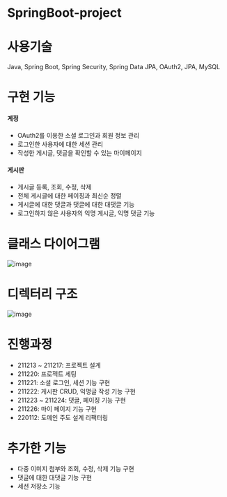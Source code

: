 # SpringBoot-project

# 사용기술
Java, Spring Boot, Spring Security, Spring Data JPA, OAuth2, JPA, MySQL

# 구현 기능
#### 계정
- OAuth2를 이용한 소셜 로그인과 회원 정보 관리
- 로그인한 사용자에 대한 세션 관리
- 작성한 게시글, 댓글을 확인할 수 있는 마이페이지

#### 게시판
- 게시글 등록, 조회, 수정, 삭제
- 전체 게시글에 대한 페이징과 최신순 정렬
- 게시글에 대한 댓글과 댓글에 대한 대댓글 기능
- 로그인하지 않은 사용자의 익명 게시글, 익명 댓글 기능

# 클래스 다이어그램
![image](https://user-images.githubusercontent.com/60869749/159413812-e6a33c0a-bc9d-4231-81ad-fc52115ae651.png)

# 디렉터리 구조
![image](https://user-images.githubusercontent.com/60869749/159414028-d17a403f-f7e7-4548-a360-ec27cd5e19d7.png)

# 진행과정
- 211213 ~ 211217: 프로젝트 설계
- 211220: 프로젝트 세팅
- 211221: 소셜 로그인, 세션 기능 구현
- 211222: 게시판 CRUD, 익명글 작성 기능 구현
- 211223 ~ 211224: 댓글, 페이징 기능 구현
- 211226: 마이 페이지 기능 구현
- 220112: 도메인 주도 설계 리팩터링

# 추가한 기능
- 다중 이미지 첨부와 조회, 수정, 삭제 기능 구현
- 댓글에 대한 대댓글 기능 구현
- 세션 저장소 기능
